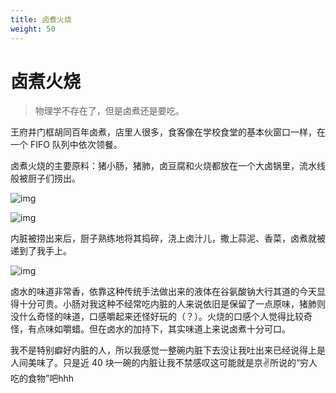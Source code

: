 ```yaml
---
title: 卤煮火烧
weight: 50
---
```


# 卤煮火烧

> 物理学不存在了，但是卤煮还是要吃。

王府井门框胡同百年卤煮，店里人很多，食客像在学校食堂的基本伙窗口一样，在一个 FIFO 队列中依次领餐。

卤煮火烧的主要原料：猪小肠，猪肺，卤豆腐和火烧都放在一个大卤锅里，流水线般被厨子们捞出。

![img](https://picgo-1308721606.cos.ap-beijing.myqcloud.com/img/F8BFC87A31FFEB03767B2AB37FE0F534.jpg)

![img](https://picgo-1308721606.cos.ap-beijing.myqcloud.com/img/750694D09B63AE81FB45C42EC33290BB.jpg)

内脏被捞出来后，厨子熟练地将其捣碎，浇上卤汁儿，撒上蒜泥、香菜，卤煮就被递到了我手上。

![img](https://picgo-1308721606.cos.ap-beijing.myqcloud.com/img/2AE423B068E0F167BDA840FBA9840EF3.jpg)

卤水的味道非常香，依靠这种传统手法做出来的液体在谷氨酸钠大行其道的今天显得十分可贵。小肠对我这种不经常吃内脏的人来说依旧是保留了一点原味，猪肺则没什么奇怪的味道，口感嚼起来还怪好玩的（？）。火烧的口感个人觉得比较奇怪，有点味如嚼蜡。但在卤水的加持下，其实味道上来说卤煮十分可口。

我不是特别癖好内脏的人，所以我感觉一整碗内脏下去没让我吐出来已经说得上是人间美味了。只是近 40 块一碗的内脏让我不禁感叹这可能就是京✌所说的“穷人吃的食物”吧hhh
